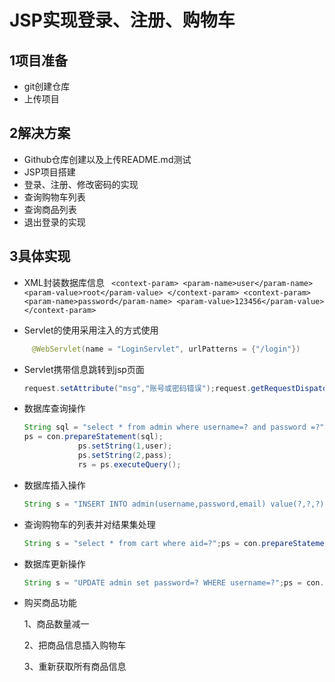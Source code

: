 # JSP实现登录、注册、购物车

## 1项目准备

- git创建仓库
- 上传项目

## 2解决方案

- Github仓库创建以及上传README.md测试
- JSP项目搭建
- 登录、注册、修改密码的实现
- 查询购物车列表
- 查询商品列表
- 退出登录的实现

## 3具体实现 

  + XML封装数据库信息
    ` <context-param>
           <param-name>user</param-name>
           <param-value>root</param-value>
       </context-param>
       <context-param>
           <param-name>password</param-name>
           <param-value>123456</param-value>
       </context-param>`

   + Servlet的使用采用注入的方式使用
     
```java
     @WebServlet(name = "LoginServlet", urlPatterns = {"/login"})
```

   + Servlet携带信息跳转到jsp页面

     ```java
     request.setAttribute("msg","账号或密码错误");request.getRequestDispatcher( "/login/login.jsp").forward(request, response);
     ```

- 数据库查询操作

  ```java
  String sql = "select * from admin where username=? and password =?";
  ps = con.prepareStatement(sql);
              ps.setString(1,user);
              ps.setString(2,pass);
              rs = ps.executeQuery();
  ```

- 数据库插入操作

  ```java
  String s = "INSERT INTO admin(username,password,email) value(?,?,?)";ps = con.prepareStatement(s);ps.setString(1, user);ps.setString(2, pass);ps.setString(3, email);
  ```

- 查询购物车的列表并对结果集处理

  ```java
  String s = "select * from cart where aid=?";ps = con.prepareStatement(s);ps.setInt(1,aid);rs = ps.executeQuery();List<Cart> cartList = new ArrayList<Cart> ();while(rs.next()){    int id = rs.getInt("id");    int num = rs.getInt("num");    double price = rs.getDouble("price");    String name = rs.getString("name");    Cart cart = new Cart();    cart.setId(id);    cart.setName(name);    cart.setNum(num);    cart.setPrice(price);    System.out.println(cart);    cartList.add(cart);}
  ```

- 数据库更新操作

  ```java
  String s = "UPDATE admin set password=? WHERE username=?";ps = con.prepareStatement(s);ps.setString(1,pass1);ps.setString(2,user);int rs = ps.executeUpdate();if(rs>0){    System.out.println("密码修改成功");    request.setAttribute("msg", "密码修改成功，请重新登录");    request.getRequestDispatcher("/login/login.jsp").forward(request, response);}
  ```

- 购买商品功能

  1、商品数量减一

  2、把商品信息插入购物车

  3、重新获取所有商品信息